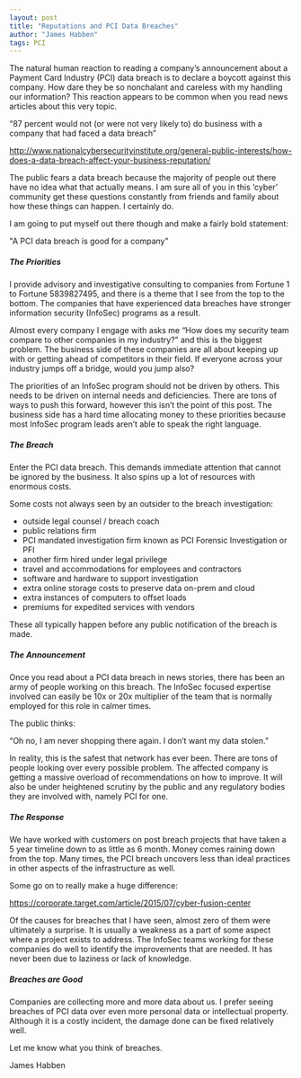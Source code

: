 ```yaml
---
layout: post
title: "Reputations and PCI Data Breaches"
author: "James Habben"
tags: PCI
---
```


The natural human reaction to reading a company’s announcement about a Payment Card Industry (PCI) data breach is to declare a boycott against this company. How dare they be so nonchalant and careless with my handling our information? This reaction appears to be common when you read news articles about this very topic.

“87 percent would not (or were not very likely to) do business with a company that had faced a data breach”

http://www.nationalcybersecurityinstitute.org/general-public-interests/how-does-a-data-breach-affect-your-business-reputation/

The public fears a data breach because the majority of people out there have no idea what that actually means. I am sure all of you in this ‘cyber’ community get these questions constantly from friends and family about how these things can happen. I certainly do.

I am going to put myself out there though and make a fairly bold statement: 

"A PCI data breach is good for a company"

##### The Priorities

I provide advisory and investigative consulting to companies from Fortune 1 to Fortune 5839827495, and there is a theme that I see from the top to the bottom. The companies that have experienced data breaches have stronger information security (InfoSec) programs as a result.

Almost every company I engage with asks me “How does my security team compare to other companies in my industry?” and this is the biggest problem. The business side of these companies are all about keeping up with or getting ahead of competitors in their field. If everyone across your industry jumps off a bridge, would you jump also?

The priorities of an InfoSec program should not be driven by others. This needs to be driven on internal needs and deficiencies. There are tons of ways to push this forward, however this isn’t the point of this post. The business side has a hard time allocating money to these priorities because most InfoSec program leads aren’t able to speak the right language.

##### The Breach

Enter the PCI data breach. This demands immediate attention that cannot be ignored by the business. It also spins up a lot of resources with enormous costs.

Some costs not always seen by an outsider to the breach investigation:

* outside legal counsel / breach coach
* public relations firm
* PCI mandated investigation firm known as PCI Forensic Investigation or PFI
* another firm hired under legal privilege
* travel and accommodations for employees and contractors
* software and hardware to support investigation
* extra online storage costs to preserve data on-prem and cloud
* extra instances of computers to offset loads
* premiums for expedited services with vendors

These all typically happen before any public notification of the breach is made.

##### The Announcement

Once you read about a PCI data breach in news stories, there has been an army of people working on this breach. The InfoSec focused expertise involved can easily be 10x or 20x multiplier of the team that is normally employed for this role in calmer times.

The public thinks:

“Oh no, I am never shopping there again. I don’t want my data stolen.”

In reality, this is the safest that network has ever been. There are tons of people looking over every possible problem. The affected company is getting a massive overload of recommendations on how to improve. It will also be under heightened scrutiny by the public and any regulatory bodies they are involved with, namely PCI for one.

##### The Response

We have worked with customers on post breach projects that have taken a 5 year timeline down to as little as 6 month. Money comes raining down from the top. Many times, the PCI breach uncovers less than ideal practices in other aspects of the infrastructure as well.

Some go on to really make a huge difference:

https://corporate.target.com/article/2015/07/cyber-fusion-center

Of the causes for breaches that I have seen, almost zero of them were ultimately a surprise. It is usually a weakness as a part of some aspect where a project exists to address. The InfoSec teams working for these companies do well to identify the improvements that are needed. It has never been due to laziness or lack of knowledge.

##### Breaches are Good

Companies are collecting more and more data about us. I prefer seeing breaches of PCI data over even more personal data or intellectual property. Although it is a costly incident, the damage done can be fixed relatively well.

Let me know what you think of breaches.

James Habben
